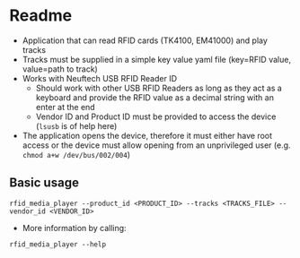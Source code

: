 # Readme

* Application that can read RFID cards (TK4100, EM41000) and play tracks
* Tracks must be supplied in a simple key value yaml file (key=RFID value, value=path to track)
* Works with Neuftech USB RFID Reader ID
  * Should work with other USB RFID Readers as long as they act as a keyboard and provide the RFID value as a decimal string with an enter at the end
  * Vendor ID and Product ID must be provided to access the device (`lsusb` is of help here)
* The application opens the device, therefore it must either have root access or the device must allow opening from an unprivileged user (e.g. `chmod a+w /dev/bus/002/004`)

## Basic usage

```shell
rfid_media_player --product_id <PRODUCT_ID> --tracks <TRACKS_FILE> --vendor_id <VENDOR_ID>
```

* More information by calling:

```shell
rfid_media_player --help
```
